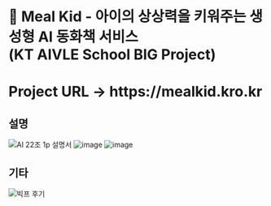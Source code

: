 # 🌈 Meal Kid - 아이의 상상력을 키워주는 생성형 AI 동화책 서비스<br> (KT AIVLE School BIG Project)
<h1>Project URL -> https://mealkid.kro.kr</h1>

## 설명
![AI 22조 1p 설명서](https://github.com/user-attachments/assets/268d0438-6af6-47d4-825e-56fa463d5fa5)
![image](https://github.com/user-attachments/assets/008092a4-16d9-47fd-85fd-6627c260c413)
![image](https://github.com/user-attachments/assets/07048dc8-2c36-44ce-bc8b-19ca4f3709f7)


## 기타
![빅프 후기](https://github.com/user-attachments/assets/a22f8a4b-5dba-4d9b-80cb-bd77c7da5c43)
